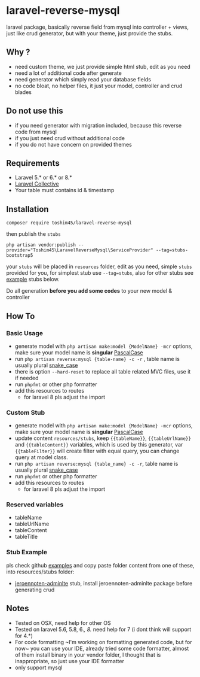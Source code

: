# laravel-reverse-mysql
laravel package, basically reverse field from mysql into controller + views, just like crud generator, but with your theme, just provide the stubs. 

## Why ?
- need custom theme, we just provide simple html stub, edit as you need
- need a lot of additional code after generate
- need generator which simply read your database fields
- no code bloat, no helper files, it just your model, controller and crud blades

## Do not use this
- if you need generator with migration included, because this reverse code from mysql
- if you just need crud without additional code
- if you do not have concern on provided themes

## Requirements
- Laravel 5.* or 6.* or 8.*
- [Laravel Collective](https://laravelcollective.com)
- Your table must contains id & timestamp

## Installation

```
composer require toshim45/laravel-reverse-mysql
```

then publish the `stubs`

```
php artisan vendor:publish --provider="Toshim45\LaravelReverseMysql\ServiceProvider" --tag=stubs-bootstrap5
```

your `stubs` will be placed in `resources` folder, edit as you need, simple `stubs` provided for you, for simplest stub use `--tag=stubs`, also for other stubs see [example](#stub-example) stubs below.

Do all generation **before you add some codes** to your new model & controller

## How To
### Basic Usage
- generate model with `php artisan make:model {ModelName} -mcr` options, make sure your model name is **singular** [PascalCase](http://wiki.c2.com/?PascalCase)
- run `php artisan reverse:mysql {table-name} -c -r` , table name is usually plural [snake_case](https://en.wikipedia.org/wiki/Snake_case)
- there is option `--hard-reset` to replace all table related MVC files, use it if needed
- run `phpfmt` or other php formatter
- add this resources to routes
    - for laravel 8 pls adjust the import

### Custom Stub
- generate model with `php artisan make:model {ModelName} -mcr` options, make sure your model name is **singular** [PascalCase](http://wiki.c2.com/?PascalCase)
- update content `resources/stubs`, keep `{{tableName}}`, `{{tableUrlName}}` and `{{tableContent}}` variables, which is used by this generator, var `{{tableFilter}}` will create filter with equal query, you can change query at model class.
- run `php artisan reverse:mysql {table_name} -c -r`, table name is usually plural [snake_case](https://en.wikipedia.org/wiki/Snake_case)
- run `phpfmt` or other php formatter
- add this resources to routes
	- for laravel 8 pls adjust the import

### Reserved variables
- tableName
- tableUrlName
- tableContent
- tableTitle

### Stub Example

pls check github [examples](https://github.com/toshim45/laravel-reverse-mysql/tree/master/examples) and copy paste folder content from one of these, into resources/stubs folder:
- [jeroennoten-adminlte](https://github.com/jeroennoten/Laravel-AdminLTE/tree/laravel5-adminlte2) stub, install jeroennoten-adminlte package before generating crud


## Notes
- Tested on OSX, need help for other OS
- Tested on laravel 5.6, 5.8, 6.*, 8.* need help for 7 (i dont think will support for 4.*)
- For code formatting ~I'm working on formatting generated code, but for now~ you can use your IDE, already tried some code formatter, almost of them install binary in your vendor folder, I thought that is inappropriate, so just use your IDE formatter
- only support mysql
